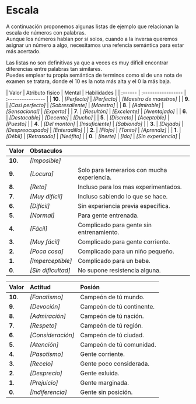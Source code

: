 
Escala
======

A continuación proponemos algunas listas de ejemplo que relacionan la escala de números con palabras.  
Aunque los números hablan por sí solos, cuando a la inversa queremos asignar un número a algo, necesitamos una refencia semántica para estar más acertado.

Las listas no son definitivas ya que a veces es muy difícil encontrar diferencias entre palabras tan similares.  
Puedes emplear tu propia semántica de terminos como si de una nota de examen se tratara, donde el 10 es la nota más alta y el 0 la más baja.

| Valor   | Atributo físico    | Mental            | Habilidades             |
| :------ | :----------------- | :---------------- | 
| **10**. | _[Perfecto]_       | _[Perfecto]_      | _[Maestro de maestros]_ |
| **9**.  | _[Casi perfecto]_  | _[Sobresaliente]_ | _[Maestro]_             |
| **8**.  | _[Admirable]_      | _[Sensacional]_   | _[Experto]_             |
| **7**.  | _[Resultón]_       | _[Excelente]_     | _[Aventajado]_          |
| **6**.  | _[Destacable]_     | _[Decente]_       | _[Ducho]_               |
| **5**.  | _[Discreto]_       | _[Aceptable]_     | _[Puesto]_              | 
| **4**.  | _[Del montón]_     | _[Insuficiente]_  | _[Sabiondo]_            |
| **3**.  | _[Dejado]_         | _[Despreocupado]_ | _[Enteradillo]_         |
| **2**.  | _[Flojo]_          | _[Tonto]_         | _[Aprendiz]_            |
| **1**.  | _[Débil]_          | _[Retrasado]_     | _[Neófito]_             |
| **0**.  | _[Inerte]_         | _[Ido]_          | _[Sin experiencia]_     |

| Valor   | Obstaculos         |                                             |
| :------ | :----------------- | :------------------------------------------ |
| **10**. | _[Imposible]_      |                                             | 
| **9**.  | _[Locura]_         | Solo para temerarios con mucha experiencia. |
| **8**.  | _[Reto]_           | Incluso para los mas experimentados.        |   
| **7**.  | _[Muy difícil]_    | Incluso sabiendo lo que se hace.            |
| **6**.  | _[Difícil]_        | Sin experiencia previa específica.          |
| **5**.  | _[Normal]_         | Para gente entrenada.                       |
| **4**.  | _[Fácil]_          | Complicado para gente sin entrenamiento.    |
| **3**.  | _[Muy fácil]_      | Complicado para gente corriente.            |
| **2**.  | _[Poca cosa]_      | Complicado para un niño pequeño.            |
| **1**.  | _[Imperceptible]_  | Complicado para un bebe.                    |
| **0**.  | _[Sin dificultad]_ | No supone resistencia alguna.               |

| Valor   | Actitud           | Posión                    |
| :------ | :---------------- | :------------------------ |
| **10**. | _[Fanatismo]_     | Campeón de tú mundo.      |
| **9**.  | _[Devoción]_      | Campeón de tú continente. |
| **8**.  | _[Admiración]_    | Campeón de tú nación.     |
| **7**.  | _[Respeto]_       | Campeón de tú región.     |
| **6**.  | _[Consideración]_ | Campeón de tú ciudad.     |
| **5**.  | _[Atención]_      | Campeón de tú comunidad.  |
| **4**.  | _[Pasotismo]_     | Gente corriente.          |
| **3**.  | _[Recelo]_        | Gente poco considerada.   |
| **2**.  | _[Desprecio]_     | Gente exluida.            |
| **1**.  | _[Prejuicio]_     | Gente marginada.          |
| **0**.  | _[Indiferencia]_  | Gente sin posición.       |
